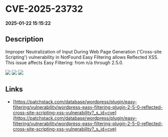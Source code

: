 # CVE-2025-23732

**2025-01-22 15:15:22**

## Description
Improper Neutralization of Input During Web Page Generation ('Cross-site Scripting') vulnerability in NotFound Easy Filtering allows Reflected XSS. This issue affects Easy Filtering: from n/a through 2.5.0.

![](https://img.shields.io/static/v1?label=Score&message=7.1&color=red)
![](https://img.shields.io/static/v1?label=Severity&message=HIGH&color=red)
![](https://img.shields.io/static/v1?label=CWE&message=XSS&color=green)

## Links
- [https://patchstack.com/database/wordpress/plugin/easy-filtering/vulnerability/wordpress-easy-filtering-plugin-2-5-0-reflected-cross-site-scripting-xss-vulnerability?_s_id=cve](https://patchstack.com/database/wordpress/plugin/easy-filtering/vulnerability/wordpress-easy-filtering-plugin-2-5-0-reflected-cross-site-scripting-xss-vulnerability?_s_id=cve)
